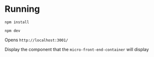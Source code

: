 # Running

`npm install`

`npm dev`

Opens `http://localhost:3001/`

Display the component that the `micro-front-end-container` will display
